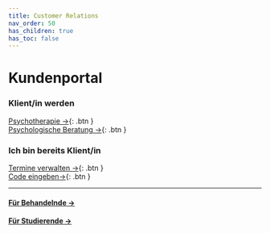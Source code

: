 ```yaml
---
title: Customer Relations
nav_order: 50
has_children: true
has_toc: false
---
```


# Kundenportal 
### Klient/in werden
[Psychotherapie →](//welcome.maiahealth.de){: .btn }<br>
[Psychologische Beratung →](//welcome.maiahealth.de){: .btn }

### Ich bin bereits Klient/in
[Termine verwalten →](//booking.maiahealth.de){: .btn }<br>
[Code eingeben→](//portal.maiahealth.de){: .btn }

---

#### [Für Behandelnde →](/res)
#### [Für Studierende →](/edx)